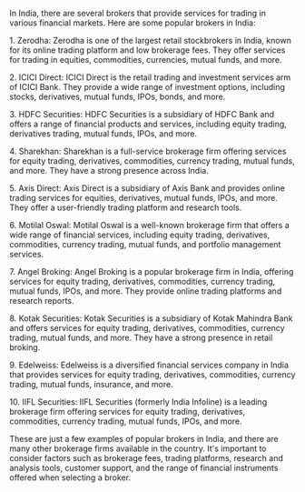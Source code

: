 <p>
In India, there are several brokers that provide services for trading in various financial markets. Here are some popular brokers in India:
</p><p>
1. Zerodha: Zerodha is one of the largest retail stockbrokers in India, known for its online trading platform and low brokerage fees. They offer services for trading in equities, commodities, currencies, mutual funds, and more.
</p><p>
2. ICICI Direct: ICICI Direct is the retail trading and investment services arm of ICICI Bank. They provide a wide range of investment options, including stocks, derivatives, mutual funds, IPOs, bonds, and more.
</p><p>
3. HDFC Securities: HDFC Securities is a subsidiary of HDFC Bank and offers a range of financial products and services, including equity trading, derivatives trading, mutual funds, IPOs, and more.
</p><p>
4. Sharekhan: Sharekhan is a full-service brokerage firm offering services for equity trading, derivatives, commodities, currency trading, mutual funds, and more. They have a strong presence across India.
</p><p>
5. Axis Direct: Axis Direct is a subsidiary of Axis Bank and provides online trading services for equities, derivatives, mutual funds, IPOs, and more. They offer a user-friendly trading platform and research tools.
</p><p>
6. Motilal Oswal: Motilal Oswal is a well-known brokerage firm that offers a wide range of financial services, including equity trading, derivatives, commodities, currency trading, mutual funds, and portfolio management services.
</p><p>
7. Angel Broking: Angel Broking is a popular brokerage firm in India, offering services for equity trading, derivatives, commodities, currency trading, mutual funds, IPOs, and more. They provide online trading platforms and research reports.
</p><p>
8. Kotak Securities: Kotak Securities is a subsidiary of Kotak Mahindra Bank and offers services for equity trading, derivatives, commodities, currency trading, mutual funds, and more. They have a strong presence in retail broking.
</p><p>
9. Edelweiss: Edelweiss is a diversified financial services company in India that provides services for equity trading, derivatives, commodities, currency trading, mutual funds, insurance, and more.
</p><p>
10. IIFL Securities: IIFL Securities (formerly India Infoline) is a leading brokerage firm offering services for equity trading, derivatives, commodities, currency trading, mutual funds, IPOs, and more.
</p><p>
These are just a few examples of popular brokers in India, and there are many other brokerage firms available in the country. It's important to consider factors such as brokerage fees, trading platforms, research and analysis tools, customer support, and the range of financial instruments offered when selecting a broker.
</p>